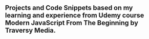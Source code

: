 ## Projects and Code Snippets based on my learning and experience from Udemy course Modern JavaScript From The Beginning by Traversy Media.
